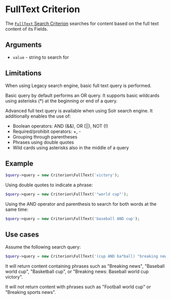 # FullText Criterion

The [`FullText` Search Criterion](https://github.com/ezsystems/ezpublish-kernel/blob/v8.0.0-beta3/eZ/Publish/API/Repository/Values/Content/Query/Criterion/FullText.php)
searches for content based on the full text content of its Fields.

## Arguments

- `value` - string to search for

## Limitations

When using Legacy search engine, basic full text query is performed.

Basic query by default performs an OR query.
It supports basic wildcards using asterisks (\*) at the beginning or end of a query.

Advanced full text query is available when using Solr search engine.
It additionally enables the use of:

- Boolean operators: AND (&&), OR (||), NOT (!)
- Required/prohibit operators: +, -
- Grouping through parentheses
- Phrases using double quotes
- Wild cards using asterisks also in the middle of a query

## Example

``` php
$query->query = new Criterion\FullText('victory');
```

Using double quotes to indicate a phrase:

``` php
$query->query = new Criterion\FullText('"world cup"');
```

Using the AND operator and parenthesis to search for both words at the same time:

``` php
$query->query = new Criterion\FullText('baseball AND cup');
```

## Use cases

Assume the following search query:

``` php
$query->query = new Criterion\FullText('(cup AND ba*ball) "breaking news"');
```

It will return content containing phrases such as "Breaking news", "Baseball world cup", "Basketball cup",
or "Breaking news: Baseball world cup victory".

It will not return content with phrases such as "Football world cup" or "Breaking sports news".
